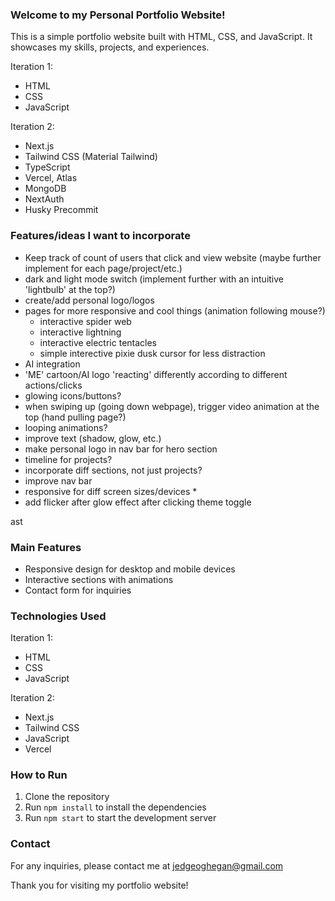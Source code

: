 ### Welcome to my Personal Portfolio Website!

This is a simple portfolio website built with HTML, CSS, and JavaScript. It showcases my skills, projects, and experiences.

Iteration 1:
- HTML
- CSS
- JavaScript

Iteration 2:
- Next.js
- Tailwind CSS (Material Tailwind)
- TypeScript
- Vercel, Atlas
- MongoDB
- NextAuth
- Husky Precommit

### Features/ideas I want to incorporate
- Keep track of count of users that click and view website (maybe further implement for each page/project/etc.)
- dark and light mode switch (implement further with an intuitive 'lightbulb' at the top?) 
- create/add personal logo/logos 
- pages for more responsive and cool things (animation following mouse?)
  - interactive spider web
  - interactive lightning
  - interactive electric tentacles
  - simple interective pixie dusk cursor for less distraction
- AI integration
- 'ME' cartoon/AI logo 'reacting' differently according to different actions/clicks
- glowing icons/buttons?
- when swiping up (going down webpage), trigger video animation at the top (hand pulling page?)
- looping animations?
- improve text (shadow, glow, etc.)
- make personal logo in nav bar for hero section
- timeline for projects?
- incorporate diff sections, not just projects?
- improve nav bar
- responsive for diff screen sizes/devices *
- add flicker after glow effect after clicking theme toggle
  
ast
### Main Features

- Responsive design for desktop and mobile devices
- Interactive sections with animations
- Contact form for inquiries

### Technologies Used

Iteration 1:
- HTML
- CSS
- JavaScript

Iteration 2:
- Next.js
- Tailwind CSS
- JavaScript
- Vercel

### How to Run

1. Clone the repository
2. Run `npm install` to install the dependencies
3. Run `npm start` to start the development server

### Contact

For any inquiries, please contact me at jedgeoghegan@gmail.com

Thank you for visiting my portfolio website!



